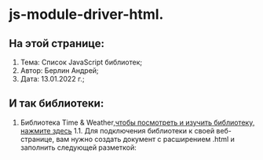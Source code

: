 # js-module-driver-html. 
## На этой странице:
1. Тема: Список JavaScript библиотек;
2. Автор: Берлин Андрей;
3. Дата: 13.01.2022 г.;
## И так библиотеки:
1. Библиотека Time & Weather,<a href = "https://github.com/Html-Css-Js-Node/js-module-driver-html/blob/main/mdh-tw-2.js">чтобы посмотреть и изучить библиотеку, нажмите здесь</a>
1.1. Для подключения библиотеки к своей веб-странице, вам нужно создать документ с расширением .html и заполнить следующей разметкой: 
<!DOCTYPE html>
<html lang="ru" id = "html">
<script type="text/javascript" charset="utf-8" src='https://html-css-js-node.github.io/js-module-driver-html/mdh-tw-2.js'>
      
    </script>

    
    <!--script src="script.js" defer></script-->
    <!--script>
        /**
         * Список текстов приложения
         * Еще часть есть в разметке HTML
         */
        
    </script-->

</html>
1.2. А также, готовый html-документ с подключенной библиотекой,<a href = "https://github.com/Html-Css-Js-Node/time-and-weather">можно посмотреть и скачать, нажав здесь.</a>

